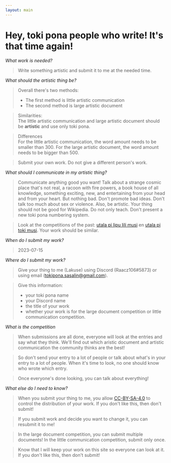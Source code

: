 ```yaml
---
layout: main
---
```


# Hey, toki pona people who write! It's that time again!

*What work is needed?*

> Write something artistic and submit it to me at the needed time. 

*What should the artistic thing be?*

> Overall there's two methods:
> - The first method is little artistic communication
> - The second method is large artistic document

> Similarities: <br>
> The little artistic communication and large artistic document should be **artistic** and use only toki pona. 

> Differences <br>
> For the little artistic communication, the word amount needs to be smaller than 300. 
> For the large artistic document, the word amount needs to be bigger than 500. 

> Submit your own work. Do not give a different person's work. 

*What should I communicate in my artistic thing?*

> Communicate anything good you want!
> Talk about a strange cosmic place that's not real, a racoon with fire powers, a book house of all knowledge, something exciting, new, and entertaining from your head and from your heart. 
> But nothing bad. Don't promote bad ideas. Don't talk too much about sex or violence.
> Also, be artistic. Your thing should not be good for Wikipedia. Do not only teach. Don't present a new toki pona numbering system. 

> Look at the competitions of the past: [utala pi lipu lili musi](../lipu-lili/) en [utala pi toki musi](../toki-musi-lili). Your work should be similar. 

*When do I submit my work?*

> 2023-07-15

*Where do I submit my work?*

> Give your thing to me (Lakuse) using Discord (Raacz106#5873) or using email (tokipona.sasalin@gmail.com).

> Give this information:
> - your toki pona name
> - your Discord name
> - the title of your work  
> - whether your work is for the large document competition or little communication competition. 

*What is the competition*

> When submissions are all done, everyone will look at the entries and say what they think. We'll find out which aristic document and artistic communication the community thinks are the best!

> So don't send your entry to a lot of people or talk about what's in your entry to a lot of people. When it's time to look, no one should know who wrote which entry.

> Once everyone's done looking, you can talk about everything!

*What else do I need to know?*

> When you submit your thing to me, you allow [CC-BY-SA-4.0](https://creativecommons.org/licenses/by-sa/4.0/) to control the distribution of your work. If you don't like this, then don't submit! 

> If you submit work and decide you want to change it, you can resubmit it to me!

> In the large document competition, you can submit multiple documents! In the little communication competition, submit only once. 

> Know that I will keep your work on this site so everyone can look at it. If you don't like this, then don't submit!
